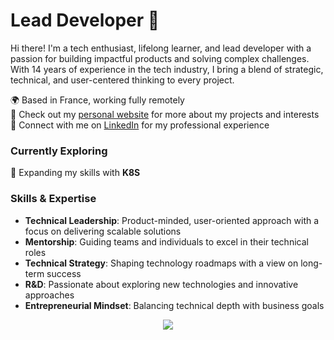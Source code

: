 # Lead Developer 🚀

Hi there! I'm a tech enthusiast, lifelong learner, and lead developer with a passion for building impactful products and solving complex challenges. With 14 years of experience in the tech industry, I bring a blend of strategic, technical, and user-centered thinking to every project.

🌍 Based in France, working fully remotely  
🔭 Check out my [personal website](https://guillaume-lecomte.fr) for more about my projects and interests  
💼 Connect with me on [LinkedIn](https://www.linkedin.com/in/guillaumelecomtefr) for my professional experience

### Currently Exploring
🧠 Expanding my skills with **K8S**

### Skills & Expertise
- **Technical Leadership**: Product-minded, user-oriented approach with a focus on delivering scalable solutions
- **Mentorship**: Guiding teams and individuals to excel in their technical roles
- **Technical Strategy**: Shaping technology roadmaps with a view on long-term success
- **R&D**: Passionate about exploring new technologies and innovative approaches
- **Entrepreneurial Mindset**: Balancing technical depth with business goals

<p align="center">
  <a href="https://skillicons.dev">
    <img src="https://skillicons.dev/icons?i=git,kubernetes,docker,js,ts,react,nodejs,nestjs,mysql,mongodb,npm,py,redis" />
  </a>
</p>
